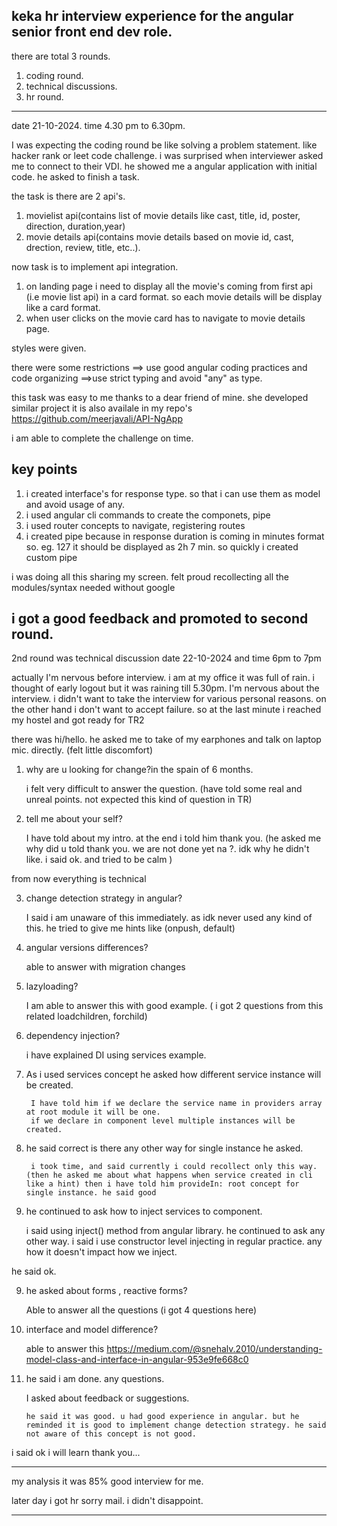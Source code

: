 keka hr interview experience for the angular senior front end dev role.
--------------------------------------------------------------------
there are total 3 rounds.
1. coding round.
2. technical discussions.
3. hr round.

-----------------------------------------------------------------------
date 21-10-2024. time 4.30 pm to 6.30pm.

I was expecting the coding round be like solving a problem statement. like hacker rank or leet code challenge. i was surprised when 
interviewer asked me to connect to their VDI. he showed me a angular application with initial code. he asked to finish a task.

the task is 
there are 2 api's. 
1. movielist api(contains list of movie details like cast, title, id, poster, direction, duration,year)
2. movie details api(contains movie details based on movie id, cast, drection, review, title, etc..).

now task is to implement api integration.
1. on landing page i need to display all the movie's coming from first api (i.e movie list api)
in a card format. so each movie details will be display like a card format.
2. when user clicks on the movie card has to navigate to movie details page. 

styles were given. 


there were some restrictions
==> use good angular coding practices and code organizing
==>use strict typing and avoid "any" as type.


this task was easy to me thanks to a dear friend of mine. she developed similar project it is also availale in my repo's https://github.com/meerjavali/API-NgApp


i am able to complete the challenge on time.

key points
----------
1. i created interface's for response type. so that i can use them as model and avoid usage of any.
2. i used angular cli commands to create the componets, pipe
3. i used router concepts to navigate, registering routes
4. i created pipe because in response  duration is coming in minutes format so. eg. 127 it should be displayed as 2h 7 min.
    so quickly i created custom pipe 

i was doing all this sharing my screen. felt proud recollecting all the modules/syntax needed without google

i got a good feedback and promoted to second round.
--------------------------------------------------------------------------------------------------------------------------------------------------------------------------
2nd round was technical discussion
date 22-10-2024 and time 6pm to 7pm

actually I'm nervous before interview. i am at my office it was full of rain. i thought of early logout but it was raining till 5.30pm.
I'm nervous about the interview. i didn't want to take the interview for various personal reasons. on the other hand i don't want to accept failure. so at the last minute i reached my hostel and got ready for TR2

there was hi/hello. he asked me to take of my earphones and talk on laptop mic. directly. (felt little discomfort)

1. why are u looking for change?in the spain of 6 months.

	i felt very difficult to answer the question. (have told some real and unreal points. not expected this kind of question in TR)

2. tell me about your self?

	I have told about my intro. at the end i told him thank you. (he asked me why did u told thank you. we are not done yet na ?. idk why he didn't like. i said ok. and tried to be calm )

from now everything is technical

3. change detection strategy in angular?
    
	I said i am unaware of this immediately. as idk never used any kind of this. he tried to give me hints like (onpush, default)

4. angular versions differences?

	able to answer with migration changes

4. lazyloading?
	
	I am able to answer this with good example. ( i got 2 questions from this related loadchildren, forchild)

5. dependency injection?

	i have explained DI using services example.

6. As i used services concept he asked how different service instance will be created.

        I have told him if we declare the service name in providers array at root module it will be one.
        if we declare in component level multiple instances will be created.

7. he said correct is there any other way for single instance he asked.

        i took time, and said currently i could recollect only this way. (then he asked me about what happens when service created in cli like a hint) then i have told him provideIn: root concept for single instance. he said good


8. he continued to ask how to inject services to component.

      i said using inject() method from angular library. he continued to ask any other way. i said i use constructor level injecting in regular practice. any how it doesn't impact how we inject.

he said ok.

9. he asked about forms , reactive forms?

     Able to answer all the questions (i got 4 questions here)

10. interface and model difference?
    
     able to answer this https://medium.com/@snehalv.2010/understanding-model-class-and-interface-in-angular-953e9fe668c0

11. he said i am done. any questions.

	I asked about feedback or suggestions. 

        he said it was good. u had good experience in angular. but he reminded it is good to implement change detection strategy. he said not aware of this concept is not good.


i said ok i will learn thank you...


---------------------------------------------------------------------------------------------------------------------------------------


my analysis it was 85% good interview for me. 


later day i got hr sorry mail. i didn't disappoint.

---------------------------------------------------------------------------------------------------------------------------------------

